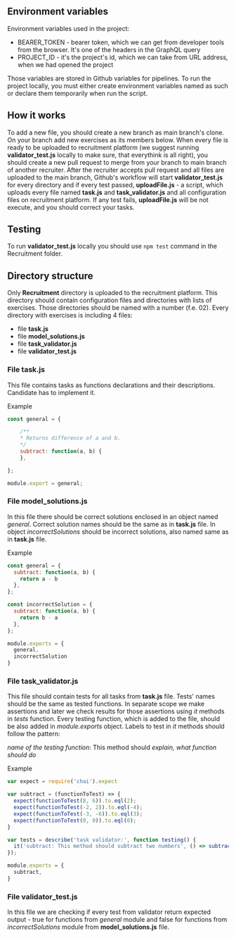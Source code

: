 ## Environment variables 

Environment variables used in the project:
- BEARER_TOKEN - bearer token, which we can get from developer tools from the browser. It's one of the headers in the GraphQL query
- PROJECT_ID - it's the project's id, which we can take from URL address, when we had opened the project

Those variables are stored in Github variables for pipelines. 
To run the project locally, you must either create environment variables named as such or declare them temporarily when run the script.
## How it works  

To add a new file, you should create a new branch as main branch's clone. On your branch add new exercises as its members below. When every file is ready to be uploaded to recruitment platform (we suggest running **validator_test.js** locally to make sure, that everythink is all right), you should create a new pull request to merge from your branch to main branch of another recruiter. After the recruiter accepts pull request and all files are uploaded to the main branch, Github's workflow will start **validator_test.js** for every directory and if every test passed, **uploadFile.js** - a script, which uploads every file named **task.js** and **task_validator.js** and all configuration files on recruitment platform. If any test fails, 
**uploadFile.js** will be not execute, and you should correct your tasks.

## Testing
To run **validator_test.js** locally you should use ```npm test``` command in the Recruitment folder.

## Directory structure

Only **Recruitment** directory is uploaded to the recruitment platform. This directory should contain configuration files and directories with lists of exercises. Those directories should be named with a number (f.e. 02). Every directory with exercises is including 4 files:
- file **task.js** 
- file **model_solutions.js**
- file **task_validator.js**
- file **validator_test.js**

### File **task.js**

This file contains tasks as functions declarations and their descriptions. Candidate has to implement it.
>
Example
```javascript
const general = {

    /**
    * Returns difference of a and b.
    */
    subtract: function(a, b) {
    },

};

module.export = general;
```
### File **model_solutions.js**

In this file there should be correct solutions enclosed in an object named *general*. Correct solution names should be the same as in **task.js** file. In object *incorrectSolutions* should be incorrect solutions, also named same as in **task.js** file.
>
Example
```javascript 
const general = {
  subtract: function(a, b) {
    return a - b
  },
};

const incorrectSolution = {
  subtract: function(a, b) {
    return b - a
  },
};

module.exports = {
  general,
  incorrectSolution
}
```
### File **task_validator.js**

This file should contain tests for all tasks from **task.js** file. Tests' names should be the same as tested functions. In separate scope we make assertions and later we check results for those assertions using *it* methods in *tests* function. Every testing function, which is added to the file, should be also added in *module.exports* object. Labels to test in *it* methods should follow the pattern: 
>
*name of the testing function*: This method should *explain, what function should do*
>
Example
```javascript 
var expect = require('chai').expect

var subtract = (functionToTest) => {
  expect(functionToTest(8, 6)).to.eql(2);
  expect(functionToTest(-2, 2)).to.eql(-4);
  expect(functionToTest(-3, -6)).to.eql(3);
  expect(functionToTest(0, 0)).to.eql(0);
}

var tests = describe('task validator:', function testing() {
  it('subtract: This method should subtract two numbers', () => subtract(general.subtract));
});

module.exports = {
  subtract,
}
```
### File **validator_test.js**

In this file we are checking if every test from validator return expected output - true for functions from *general* module and false for functions from *incorrectSolutions* module from **model_solutions.js** file.
>

